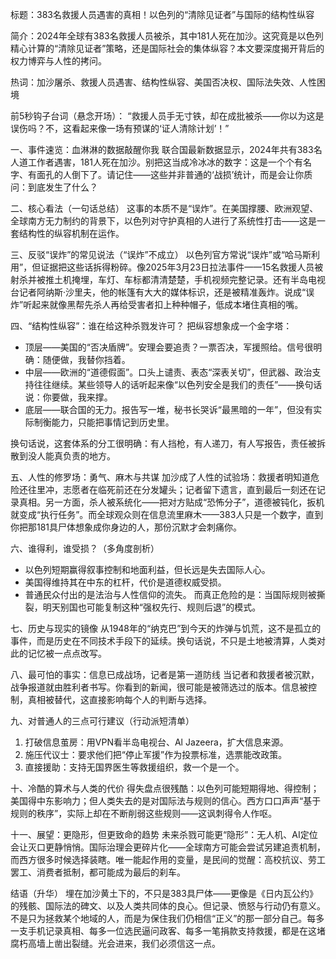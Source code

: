 标题：383名救援人员遇害的真相！以色列的“清除见证者”与国际的结构性纵容

简介：2024年全球有383名救援人员被杀，其中181人死在加沙。这究竟是以色列精心计算的“清除见证者”策略，还是国际社会的集体纵容？本文要深度揭开背后的权力博弈与人性的拷问。

热词：加沙屠杀、救援人员遇害、结构性纵容、美国否决权、国际法失效、人性困境

前5秒钩子台词（悬念开场）：
“救援人员手无寸铁，却在成批被杀——你以为这是误伤吗？不，这看起来像一场有预谋的‘证人清除计划’！”


一、事件速览：血淋淋的数据敲醒你我
联合国最新数据显示，2024年共有383名人道工作者遇害，181人死在加沙。别把这当成冷冰冰的数字：这是一个个有名字、有面孔的人倒下了。请记住——这些并非普通的‘战损’统计，而是会让你质问：到底发生了什么？

二、核心看法（一句话总结）
这事的本质不是“误炸”。在美国撑腰、欧洲观望、全球南方无力制约的背景下，以色列对守护真相的人进行了系统性打击——这是一套结构性的纵容机制在运作。

三、反驳“误炸”的常见说法（“误炸”不成立）
以色列官方常说“误炸”或“哈马斯利用”，但证据把这些话拆得粉碎。像2025年3月23日拉法事件——15名救援人员被射杀并被推土机掩埋，车灯、车标都清清楚楚，手机视频完整记录。还有半岛电视台记者阿纳斯·沙里夫，他的帐篷有大大的媒体标识，还是被精准轰炸。说成“误炸”听起来就像黑帮先杀人再给受害者扣上种种帽子，低成本堵住真相的嘴。

四、“结构性纵容”：谁在给这种杀戮发许可？
把纵容想象成一个金字塔：

* 顶层——美国的“否决盾牌”。安理会要追责？一票否决，军援照给。信号很明确：随便做，我替你挡着。
* 中层——欧洲的“道德假面”。口头上谴责、表态“深表关切”，但武器、政治支持往往继续。某些领导人的话听起来像“以色列安全是我们的责任”——换句话说：你要做，我来撑。
* 底层——联合国的无力。报告写一堆，秘书长哭诉“最黑暗的一年”，但没有实际制衡能力，只能把事情记到历史里。

换句话说，这套体系的分工很明确：有人挡枪，有人递刀，有人写报告，责任被拆散到没人能真负责的地方。

五、人性的修罗场：勇气、麻木与共谋
加沙成了人性的试验场：救援者明知道危险还往里冲，志愿者在临死前还在分发罐头；记者留下遗言，直到最后一刻还在记录真相。另一方面，杀人被系统化——把对方贴成“恐怖分子”，道德被钝化，扳机就变成“执行任务”。而全球观众则在信息流里麻木——383人只是一个数字，直到你把那181具尸体想象成你身边的人，那份沉默才会刺痛你。

六、谁得利，谁受损？（多角度剖析）

* 以色列短期赢得叙事控制和地面利益，但长远是失去国际人心。
* 美国得维持其在中东的杠杆，代价是道德权威受损。
* 普通民众付出的是法治与人性信仰的流失。
  而真正危险的是：当国际规则被撕裂，明天别国也可能复制这种“强权先行、规则后退”的模式。

七、历史与现实的镜像
从1948年的“纳克巴”到今天的炸弹与饥荒，这不是孤立的事件，而是历史在不同技术手段下的延续。换句话说，不只是土地被清算，人类对此的记忆被一点点改写。

八、最可怕的事实：信息已成战场，记者是第一道防线
当记者和救援者被沉默，战争报道就由胜利者书写。你看到的新闻，很可能是被筛选过的版本。信息被控制，真相被替代，这直接影响每个人的判断与选择。

九、对普通人的三点可行建议（行动派短清单）

1. 打破信息茧房：用VPN看半岛电视台、Al Jazeera，扩大信息来源。
2. 施压代议士：要求他们把“停止军援”作为投票标准，选票能改政策。
3. 直接援助：支持无国界医生等救援组织，救一个是一个。

十、冷酷的算术与人类的代价
得失盘点很残酷：以色列可能短期得地、得控制；美国得中东影响力；但人类失去的是对国际法与规则的信心。西方口口声声“基于规则的秩序”，实际上却在不断削弱这些规则——这讽刺得令人作呕。

十一、展望：更隐形，但更致命的趋势
未来杀戮可能更“隐形”：无人机、AI定位会让灭口更静悄悄。国际治理会更碎片化——全球南方可能会尝试另建追责机制，而西方很多时候选择装瞎。唯一能起作用的变量，是民间的觉醒：高校抗议、劳工罢工、消费者抵制，都可能成为最后的刹车。

结语（升华）
埋在加沙黄土下的，不只是383具尸体——更像是《日内瓦公约》的残骸、国际法的碑文、以及人类共同体的良心。但记录、愤怒与行动仍有意义。不是只为拯救某个地域的人，而是为保住我们仍相信“正义”的那一部分自己。每多一支手机记录真相、每多一位选民逼问政客、每多一笔捐款支持救援，都是在这堵腐朽高墙上凿出裂缝。光会进来，我们必须信这一点。